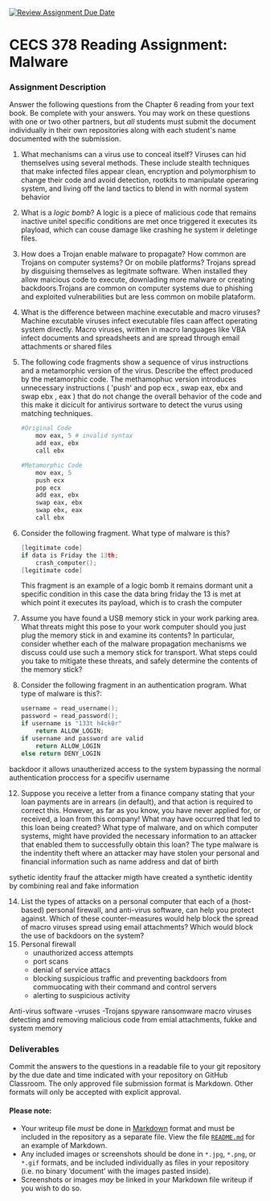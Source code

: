 [![Review Assignment Due Date](https://classroom.github.com/assets/deadline-readme-button-22041afd0340ce965d47ae6ef1cefeee28c7c493a6346c4f15d667ab976d596c.svg)](https://classroom.github.com/a/j-1-RQp-)
# CECS 378 Reading Assignment: Malware

### Assignment Description
Answer the following questions from the Chapter 6 reading from your text book. Be complete with your answers. You may work on these questions with one or two other partners, but *all* students must submit the document individually in their own repositories along with each student's name documented with the submission.

1. What mechanisms can a virus use to conceal itself?
    Viruses can hid themselves using several methods. These include stealth techniques that make infected files appear clean, encryption and polymorphism to change their code and avoid detection, rootkits to manipulate operaring system, and living off the land tactics to blend in with normal system behavior 
2. What is a *logic bomb*?
   A logic is a piece of malicious code that remains inactive unitel specific conditions are met once triggered it executes its  playload, which can couse damage like crashing he system ir deletinge files.

3. How does a Trojan enable malware to propagate? How common are Trojans on computer systems? Or on mobile platforms?
   Trojans spread by disguising themselves as legitmate software. When installed they allow maicious code to execute, downlading more malware or creating backdoors.Trojans are common on computer systems due to phishing and exploited vulnerabilities but are less common on mobile plataform. 

4. What is the difference between machine executable and macro viruses?
   Machine excutable viruses infect executable files caan affect operating system directly. Macro viruses, written in macro languages like VBA infect documents and spreadsheets and are spread through email attachments or shared files 

7. The following code fragments show a sequence of virus instructions and a metamorphic version of the virus.
 Describe the effect produced by the metamorphic code.
The methamophuc version introduces unnecessary instructions ( 'push' and pop ecx , swap eax, ebx and swap ebx , eax ) that do not change the overall behavior of the code and this make it dicicult for antivirus sortware to detect the vurus using matching techniques.

    ``` python
    #Original Code
        mov eax, 5 # invalid syntax 
        add eax, ebx
        call ebx
    
    #Metamorphic Code
        mov eax, 5
        push ecx
        pop ecx
        add eax, ebx
        swap eax, ebx
        swap ebx, eax
        call ebx
    ```

9. Consider the following fragment. What type of malware is this?
    
    ``` C
    [legitimate code]
    if data is Friday the 13th;
        crash_computer();
    [legitimate code] 
    ```
    This fragment is an example of a logic bomb it remains dormant unit a specific condition in this case the data bring friday the 13 is met at which point it executes its payload, which is to crash the computer 

10. Assume you have found a USB memory stick in your work parking area. What threats might this pose to your work computer should you just plug the memory stick in and examine its contents? In particular, consider whether each of the malware propagation mechanisms we discuss could use such a memory stick for transport. What steps could you take to mitigate these threats, and safely determine the contents of the memory stick?

11. Consider the following fragment in an authentication program. What type of malware is this?:

    ``` c
    username = read_username();
    password = read_password();
    if username is "133t h4ck0r"
	    return ALLOW_LOGIN;
    if username and password are valid
	    return ALLOW_LOGIN
    else return DENY_LOGIN
    ```
backdoor it allows unautherized access to the system bypassing the normal authentication proccess for a specifiv username 

12. Suppose you receive a letter from a finance company stating that your loan payments are in arrears (in default), and that action is required to correct this. However, as far as you know, you have never applied for, or received, a loan from this company! What may have occurred that led to this loan being created? What type of malware, and on which computer systems, might have provided the necessary information to an attacker that enabled them to successfully obtain this loan?
    The type malware is the indentity theft where an attacker may have stolen your personal and financial information such as name address and dat of birth

sythetic identity frauf the attacker migth have created a synthetic identity by combining real and fake information 
    
14. List the types of attacks on a personal computer that each of a (host-based) personal firewall, and anti-virus software, can help you protect against. Which of these counter-measures would help block the spread of macro viruses spread using email attachments? Which would block the use of backdoors on the system?
15. Personal firewall
    - unauthorized access attempts
    - port scans
    - denial of service  attacs
    - blocking suspicious traffic and preventing backdoors from commuocating with their command and control servers
    - alerting to suspicious activity

  Anti-virus software 
  -vruses 
  -Trojans 
  spyware 
  ransomware 
  macro viruses 
  detecting and removing malicious code from emial attachments, fukke and system memory 
### Deliverables

Commit the answers to the questions in a readable file to your git repository by the due date and time indicated with your repository on GitHub Classroom. The only approved file submission format is Markdown. Other formats will only be accepted with explicit approval.

#### Please note:

* Your writeup file *must* be done in [Markdown](https://docs.github.com/en/get-started/writing-on-github/getting-started-with-writing-and-formatting-on-github/basic-writing-and-formatting-syntax) format and must be included in the repository as a separate file. View the file [`README.md`](README.md?plain=1) for an example of Markdown.
* Any included images or screenshots should be done in `*.jpg`, `*.png`, or `*.gif` formats, and be included individually as files in your repository (i.e. no binary ‘document’ with the images pasted inside).
* Screenshots or images *may* be linked in your Markdown file writeup if you wish to do so.
